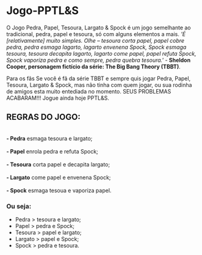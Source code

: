 # Jogo-PPTL&amp;S
O Jogo Pedra, Papel, Tesoura, Largato &amp; Spock é um jogo semelhante ao tradicional, pedra, papel e tesoura, só com alguns elementos a mais.
*'É [relativamente] muito simples. Olhe – tesoura corta papel, papel cobre pedra, pedra esmaga lagarto, lagarto envenena Spock, 
Spock esmaga tesoura, tesoura decapita lagarto, lagarto come papel, papel refuta Spock, Spock vaporiza pedra e como sempre, 
pedra quebra tesoura.'* - **Sheldon Cooper, personagem fictício da série: The Big Bang Theory (TBBT)**.

Para os fãs
Se você é fã da série TBBT e sempre quis jogar Pedra, Papel, Tesoura, Largato &amp; Spock, mas não tinha com quem jogar, ou sua rodinha de
amigos esta muito entediada no momento. SEUS PROBLEMAS ACABARAM!!! Jogue ainda hoje PPTL&amp;S.

## REGRAS DO JOGO:

<br> **- Pedra** esmaga tesoura e largato; </br>
<br> **- Papel** enrola pedra e refuta Spock; </br>
<br> **- Tesoura** corta papel e decapita largato; </br>
<br> **- Largato** come papel e envenena Spock; </br>
<br> **- Spock** esmaga tesoua e vaporiza papel. </br>

### Ou seja:
* Pedra > tesoura e largato;
* Papel > pedra e Spock;
* Tesoura > papel e largato;
* Largato > papel e Spock;
* Spock > pedra e tesoura.







